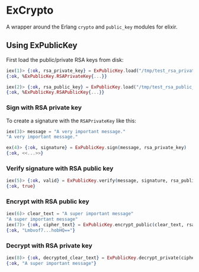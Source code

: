 # ExCrypto

A wrapper around the Erlang `crypto` and `public_key` modules for elixir.

## Using ExPublicKey

First load the public/private RSA keys from disk:

```elixir
iex(1)> {:ok, rsa_private_key} = ExPublicKey.load("/tmp/test_rsa_private_key.pem")
{:ok, %ExPublicKey.RSAPrivateKey{...}}

iex(2)> {:ok, rsa_public_key} = ExPublicKey.load("/tmp/test_rsa_public_key.pem")
{:ok, %ExPublicKey.RSAPublicKey{...}}
```

### Sign with RSA private key

To create a signature with the `RSAPrivateKey` like this:

```elixir
iex(3)> message = "A very important message."
"A very important message."

ex(4)> {:ok, signature} = ExPublicKey.sign(message, rsa_private_key)
{:ok, <<...>>}
```

### Verify signature with RSA public key

```elixir
iex(5)> {:ok, valid} = ExPublicKey.verify(message, signature, rsa_public_key)
{:ok, true}
```

### Encrypt with RSA public key

```elixir
iex(6)> clear_text = "A super important message"
"A super important message"
iex(7)> {:ok, cipher_text} = ExPublicKey.encrypt_public(clear_text, rsa_public_key)
{:ok, "Lmbvof7...hobHQ=="}
```

### Decrypt with RSA private key

```elixir
iex(8)> {:ok, decrypted_clear_text} = ExPublicKey.decrypt_private(cipher_text, rsa_private_key)
{:ok, "A super important message"}
```
